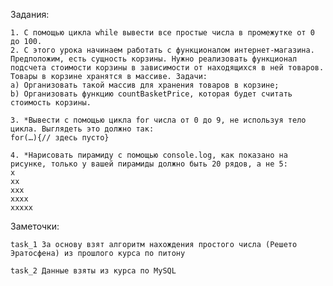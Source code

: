 Задания:

	1. С помощью цикла while вывести все простые числа в промежутке от 0 до 100.
	2. С этого урока начинаем работать с функционалом интернет-магазина. Предположим, есть сущность корзины. Нужно реализовать функционал подсчета стоимости корзины в зависимости от находящихся в ней товаров. Товары в корзине хранятся в массиве. Задачи:
	a) Организовать такой массив для хранения товаров в корзине;
	b) Организовать функцию countBasketPrice, которая будет считать стоимость корзины.

	3. *Вывести с помощью цикла for числа от 0 до 9, не используя тело цикла. Выглядеть это должно так:
	for(…){// здесь пусто}

	4. *Нарисовать пирамиду с помощью console.log, как показано на рисунке, только у вашей пирамиды должно быть 20 рядов, а не 5:
	x
	xx
	xxx
	xxxx
	xxxxx

Заметочки:

	task_1 За основу взят алгоритм нахождения простого числа (Решето Эратосфена) из прошлого курса по питону

	task_2 Данные взяты из курса по MySQL
